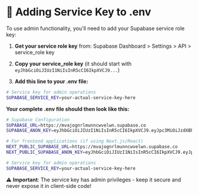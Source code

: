 # 🔑 Adding Service Key to .env

To use admin functionality, you'll need to add your Supabase service role key:

1. **Get your service role key** from: Supabase Dashboard > Settings > API > service_role key

2. **Copy your service_role key** (it should start with `eyJhbGciOiJIUzI1NiIsInR5cCI6IkpXVCJ9...`)

3. **Add this line to your .env file:**

```bash
# Service key for admin operations
SUPABASE_SERVICE_KEY=your-actual-service-key-here
```

**Your complete .env file should then look like this:**

```bash
# Supabase Configuration
SUPABASE_URL=https://mvajognrlmunncwvelwn.supabase.co
SUPABASE_ANON_KEY=eyJhbGciOiJIUzI1NiIsInR5cCI6IkpXVCJ9.eyJpc3MiOiJzdXBhYmFzZSIsInJlZiI6Im12YWpvZ25ybG11bm5jd3ZlbHduIiwicm9sZSI6ImFub24iLCJpYXQiOjE3NTQwNjU0NDksImV4cCI6MjA2OTY0MTQ0OX0.GoN2BDUT933tM6zMxHOGZczmaZFkSEHKQ6_5_ESBr5M

# For frontend applications (if using Next.js/React)
NEXT_PUBLIC_SUPABASE_URL=https://mvajognrlmunncwvelwn.supabase.co
NEXT_PUBLIC_SUPABASE_ANON_KEY=eyJhbGciOiJIUzI1NiIsInR5cCI6IkpXVCJ9.eyJpc3MiOiJzdXBhYmFzZSIsInJlZiI6Im12YWpvZ25ybG11bm5jd3ZlbHduIiwicm9zZSI6ImFub24iLCJpYXQiOjE3NTQwNjU0NDksImV4cCI6MjA2OTY0MTQ0OX0.GoN2BDUT933tM6zMxHOGZczmaZFkSEHKQ6_5_ESBr5M

# Service key for admin operations
SUPABASE_SERVICE_KEY=your-actual-service-key-here
```

⚠️ **Important**: The service key has admin privileges - keep it secure and never expose it in client-side code!
